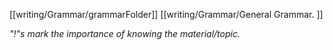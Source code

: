 [[writing/Grammar/grammarFolder]]
[[writing/Grammar/General Grammar. ]]

<i>"!"s mark the importance of knowing the material/topic.</i>